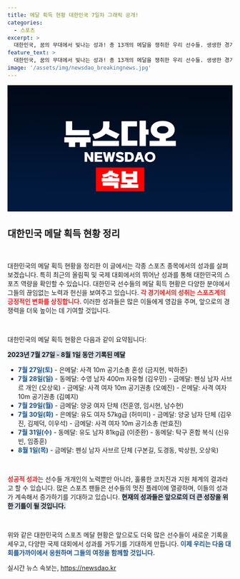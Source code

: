 ```yaml
---
title: 메달 획득 현황 대한민국 7일차 그래픽 공개!
categories:
  - 스포츠
excerpt: >
  대한민국, 꿈의 무대에서 빛나는 성과! 총 13개의 메달을 쟁취한 우리 선수들. 생생한 경기 현장과 각종 메달의 주인공들을 만나보세요! 클릭하면 흥미진진한 이야기들이 펼쳐집니다!
feature_text: >
  대한민국, 꿈의 무대에서 빛나는 성과! 총 13개의 메달을 쟁취한 우리 선수들. 생생한 경기 현장과 각종 메달의 주인공들을 만나보세요! 클릭하면 흥미진진한 이야기들이 펼쳐집니다!
image: '/assets/img/newsdao_breakingnews.jpg'
---
```


<p><img src="/assets/img/newsdao_breakingnews.jpg" alt="ontimetimes 속보" /></p>

<h2 data-ke-size="size26">대한민국 메달 획득 현황 정리</h2>

<p data-ke-size="size16">&nbsp;</p>

<p>대한민국의 메달 획득 현황을 정리한 이 글에서는 각종 스포츠 종목에서의 성과를 살펴보겠습니다. 특히 최근의 올림픽 및 국제 대회에서의 뛰어난 성과를 통해 대한민국의 스포츠 역량을 확인할 수 있습니다. 대한민국 선수들의 메달 획득 현황은 다양한 분야에서 그들의 끊임없는 노력과 헌신을 보여주고 있습니다. <b><span style="color: #ee2323;">각 경기에서의 성취는 스포츠계의 긍정적인 변화를 상징합니다.</span></b> 이러한 성과들은 많은 이들에게 영감을 주며, 앞으로의 경쟁력을 더욱 높이는 데 기여할 것입니다. </p>

<p data-ke-size="size16">&nbsp;</p>

<p>대한민국의 메달 획득 현황은 다음과 같이 요약됩니다:</p>

<p><b><span style="background-color: #21538527;">2023년 7월 27일 - 8월 1일 동안 기록된 메달</span></b></p>

<ul>
<li><b><span style="color: #1a5490;">7월 27일(토)</span></b> - 은메달: 사격 10m 공기소총 혼성 (금지현, 박하준)</li>
<li><b><span style="color: #1a5490;">7월 28일(일)</span></b> - 동메달: 수영 남자 400m 자유형 (김우민)
   - 금메달: 펜싱 남자 사브르 개인 (오상욱)
   - 금메달: 사격 여자 10m 공기권총 (오예진)
   - 은메달: 사격 여자 10m 공기권총 (김예지)</li>
<li><b><span style="color: #1a5490;">7월 29일(월)</span></b> - 금메달: 양궁 여자 단체 (전훈영, 임시현, 남수현)</li>
<li><b><span style="color: #1a5490;">7월 30일(화)</span></b> - 은메달: 유도 여자 57kg급 (허미미)
   - 금메달: 양궁 남자 단체 (김우진, 김제덕, 이우석)
   - 금메달: 사격 여자 10m 공기소총 (반효진)</li>
<li><b><span style="color: #1a5490;">7월 31일(수)</span></b> - 동메달: 유도 남자 81kg급 (이준환)
   - 동메달: 탁구 혼합 복식 (신유빈, 임종훈)</li>
<li><b><span style="color: #1a5490;">8월 1일(목)</span></b> - 금메달: 펜싱 남자 사브르 단체 (구본길, 도경동, 박상원, 오상욱)</li>
</ul>

<p data-ke-size="size16">&nbsp;</p>

<p><b><span style="color: #ee2323;">성공적 성과</span></b>는 선수들 개개인의 노력뿐만 아니라, 훌륭한 코치진과 지원 체계의 결과라고 할 수 있습니다. 많은 스포츠 팬들은 선수들의 멋진 플레이에 열광하며, 이들의 성과가 계속해서 증가하기를 기대하고 있습니다. <b><span style="background-color: #21538527;">현재의 성과들은 앞으로의 더 큰 성장을 위한 기틀이 될 것입니다.</span></b> </p>

<p data-ke-size="size16">&nbsp;</p>

<p>위와 같은 대한민국의 스포츠 메달 현황은 앞으로도 더욱 많은 선수들이 새로운 기록을 세우고, 다양한 국제 대회에서 성과를 거두기를 기대하게 만듭니다. <b><span style="color: #1a5490;">이제 우리는 다음 대회를가까이에서 응원하며 그들의 여정을 함께할 것입니다.</span></b></p>
실시간 뉴스 속보는, <a href="https://newsdao.kr" rel="dofollow">https://newsdao.kr</a>


